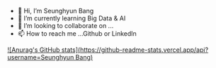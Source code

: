 - 👋 Hi, I’m Seunghyun Bang
- 🌱 I’m currently learning Big Data & AI
- 💞️ I’m looking to collaborate on ...
- 📫 How to reach me ...Github or LinkedIn

<!---
sbang98/sbang98 is a ✨ special ✨ repository because its `README.md` (this file) appears on your GitHub profile.
You can click the Preview link to take a look at your changes.
--->
[![Anurag's GitHub stats](https://github-readme-stats.vercel.app/api?username=Seunghyun Bang)](https://github.com/anuraghazra/github-readme-stats)
